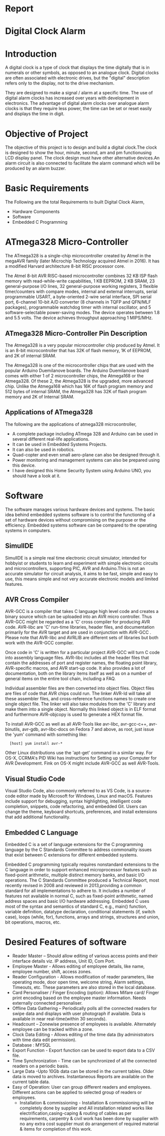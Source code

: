 <h1>
  Report<br>
  
# Digital Clock Alarm 

# Introduction
A digital clock is a type of clock that displays the time digitally that is  in numerals or other symbols, as opposed to an analogue clock. Digital clocks are often associated with electronic drives, but the "digital" description refers only to the display, not to the drive mechanism.

They are designed to make a signal / alarm at a specific time. The use of digital alarm clocks has increased over years with development in electronics. The advantage of digital alarm clocks over analogue alarm clocks is that they require less power, the time can be set or reset easily and displays the time in digit.

# Objective of Project
The objective of this project is to design and build a digital clock.The clock is designed to show the hour, minute, second, am and pm functionusing LCD display panel. The clock design must have other alternative devices.An alarm circuit is also connected to facilitate the alarm command which will be produced by an alarm buzzer.
# Basic Requirements
The Following are the total Requirements to built Digital Clock Alarm,
* Hardware Components
* Software
* Embedded C Programming
# ATmega328 Micro-Controller
The ATmega328 is a single-chip microcontroller created by Atmel in the megaAVR family (later Microchip Technology acquired Atmel in 2016). It has a modified Harvard architecture 8-bit RISC processor core.

The Atmel 8-bit AVR RISC-based microcontroller combines 32 KB ISP flash memory with read-while-write capabilities, 1 KB EEPROM, 2 KB SRAM, 23 general-purpose I/O lines, 32 general-purpose working registers, 3 flexible timer/counters with compare modes, internal and external interrupts, serial programmable USART, a byte-oriented 2-wire serial interface, SPI serial port, 6-channel 10-bit A/D converter (8 channels in TQFP and QFN/MLF packages), programmable watchdog timer with internal oscillator, and 5 software-selectable power-saving modes. The device operates between 1.8 and 5.5 volts. The device achieves throughput approaching 1 MIPS/MHz.
  ## ATmega328 Micro-Controller Pin Description
The Atmega328 is a very popular microcontroller chip produced by Atmel. It is an 8-bit microcontroller that has 32K of flash memory, 1K of EEPROM, and 2K of internal SRAM.

The Atmega328 is one of the microcontroller chips that are used with the popular Arduino Duemilanove boards. The Arduino Duemilanove board comes with either 1 of 2 microcontroller chips, the Atmega168 or the Atmega328. Of these 2, the Atmega328 is the upgraded, more advanced chip. Unlike the Atmega168 which has 16K of flash program memory and 512 bytes of internal SRAM, the Atmega328 has 32K of flash program memory and 2K of Internal SRAM.
## Applications of ATmega328
The following are the applications of atmega328 microcontroller,
* A complete package including ATmega 328 and Arduino can be used in several different real-life applications.
* It can be used in Embedded Systems Projects.
* It can also be used in robotics.
* Quad-copter and even small aero-plane can also be designed through it.
* Power monitoring and management systems can also be prepared using this device.
* I have designed this Home Security System using Arduino UNO, you should have a look at it.
# Software
The software manages various hardware devices and systems. The basic idea behind embedded systems software is to control the functioning of a set of hardware devices without compromising on the purpose or the efficiency. Embedded systems software can be compared to the operating systems in computers.
## SimulIDE
SimulIDE is a simple real time electronic circuit simulator, intended for hobbyist or students to learn and experiment with simple electronic circuits and microcontrollers, supporting PIC, AVR and Arduino.This is not an accurate simulator for circuit analysis, it aims to be fast, simple and easy to use, this means simple and not very accurate electronic models and limited features.
  ## AVR Cross Compiler
AVR-GCC is a compiler that takes C language high level code and creates a binary source which can be uploaded into an AVR micro controller. Thus AVR-GCC might be regarded as a 'C' cross compiler for producing AVR code. AVR-libc are 'C' run-time libraries, header files, and documentation primarily for the AVR target and are used in conjunction with AVR-GCC . Please note that AVR-libc and AVRLIB are different sets of libraries but both work with the AVR-GCC compiler.

Once code in 'C' is written for a particular project AVR-GCC will turn C code into assembly language files. AVR-libc includes all the header files that contain the addresses of port and register names, the floating point library, AVR-specific macros, and AVR start-up code. It also provides a lot of documentation, both on the library items itself as well as on a number of general items on the entire tool chain, including a FAQ.

Individual assembler files are then converted into object files. Object files are files of code that AVR chips could run. The linker AVR-ld will take all these assembler files, and cross-reference functions names to create one single object file. The linker will also take modules from the 'C' library and make them into a single object. Normally this linked object is in ELF format and furthermore AVR-objcopy is used to generate a HEX format file.

To install AVR-GCC as well as all AVR-Tools like avr-libc, avr-gcc-c++, avr-binutils, avr-gdb, avr-libc-docs on Fedora 7 and above, as root, just issue the 'yum' command with something like:

      [host] yum install avr-*  
      
Other Linux distributions use the 'apt-get' command in a similar way. For OS-X, CCRMA's PID Wiki has instructions for Setting up your Computer for AVR Development. Fink on OS-X might include AVR-GCC as well AVR-Tools. 
## Visual Studio Code
Visual Studio Code, also commonly referred to as VS Code, is a source-code editor made by Microsoft for Windows, Linux and macOS. Features include support for debugging, syntax highlighting, intelligent code completion, snippets, code refactoring, and embedded Git. Users can change the theme, keyboard shortcuts, preferences, and install extensions that add additional functionality.

## Embedded C Language
Embedded C is a set of language extensions for the C programming language by the C Standards Committee to address commonality issues that exist between C extensions for different embedded systems.

Embedded C programming typically requires nonstandard extensions to the C language in order to support enhanced microprocessor features such as fixed-point arithmetic, multiple distinct memory banks, and basic I/O operations. The C Standards Committee produced a Technical Report, most recently revised in 2008 and reviewed in 2013,providing a common standard for all implementations to adhere to. It includes a number of features not available in normal C, such as fixed-point arithmetic, named address spaces and basic I/O hardware addressing. Embedded C uses most of the syntax and semantics of standard C, e.g., main() function, variable definition, datatype declaration, conditional statements (if, switch case), loops (while, for), functions, arrays and strings, structures and union, bit operations, macros, etc.
# Desired Features of software
* Reader Master – Should allow editing of various access points and their interface details viz. IP address, Unit ID, Com Port.
* Employee Master - Allows editing of employee details, like name, employee
number, shift, access zones.
* Reader Configuration - Allows modification of reader parameters, like operating mode, door open time, welcome string, Alarm settings, Timeouts, etc. These parameters are also stored in the local database.
* Card Personaliser / Finger Encoding (option): Allows Mifare card/ Finger print encoding based on the employee master information. Needs externally connected personaliser.
* Offline Data Gathering – Periodically polls all the connected readers for swipe data and displays with user photograph if available. Data is available in near real-time(within 30 seconds).
* Headcount – Zonewise presence of employees is available. Alternately employee can be tracked within a zone.
* Clock Data Editing - Allows editing of the time data (by administrators with time data edit permission).
* Database : MYSQL
* Export Function - Export function can be used to export data to a CSV file.
* Time Synchronization - Time can be synchronized of all the connected readers on a
periodic basis.
* Large Data -Upto 10Gb data can be stored in the current tables. Older data is moved
to archives. Instantaneous Reports are available on the current table data.
* Easy of Operation: User can group different readers and employees. Different actions can be applied to selected group of readers or employees.
  * Installation & commissioning -
Installation & commissioning will be completely done by supplier and All
installation related works like electrification,casing-caping & routing of cables as per requirements, carpentry & civil work has been done by supplier with no any extra cost supplier must do arrangement of required material & items for completion of this work.
